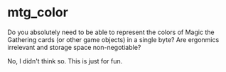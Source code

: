 # mtg_color

Do you absolutely need to be able to represent the colors of Magic the Gathering cards (or other game objects) in a single byte? Are ergonmics irrelevant and storage space non-negotiable?

No, I didn't think so. This is just for fun.
